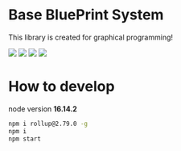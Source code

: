 # Base BluePrint System

This library is created for graphical programming!

![](https://files.catbox.moe/o28zzz.gif)
![](https://files.catbox.moe/o9txvb.png)
![](https://files.catbox.moe/gc91hy.gif)
![](https://files.catbox.moe/a2ovqu.gif)

# How to develop

node version
**16.14.2**

```bash
npm i rollup@2.79.0 -g
npm i
npm start
```
